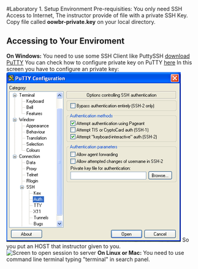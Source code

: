 #Laboratory 1. Setup Environment
Pre-requisities: You only need SSH Access to Internet, The instructor provide of file with a private SSH Key.
Copy file called **oowbr-private.key** on your local directory.

## Accessing to Your Enviroment
**On Windows:** You need to use some SSH Client like PuttySSH [download PuTTY](http://www.chiark.greenend.org.uk/~sgtatham/putty/download.html)
You can check how to configure private key on PuTTY [here](https://support.suso.com/supki/SSH_Tutorial_for_Windows)
In this screen you have to configure an private key:
![Screen to add private key](files/Putty-config-sshauth.png)
So you put an HOST that instructor given to you.
![Screen to open session to server](files/)
**On Linux or Mac:** You need to use command line terminal typing "terminal" in search panel.

```

```

